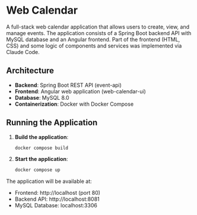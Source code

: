# Web Calendar

A full-stack web calendar application that allows users to create, view, and manage events. The application consists of a Spring Boot backend API with MySQL database and an Angular frontend.
Part of the frontend (HTML, CSS) and some logic of components and services was implemented via Claude Code.

## Architecture

- **Backend**: Spring Boot REST API (event-api)
- **Frontend**: Angular web application (web-calendar-ui)
- **Database**: MySQL 8.0
- **Containerization**: Docker with Docker Compose

## Running the Application

1. **Build the application**:
   ```bash
   docker compose build
   ```

2. **Start the application**:
   ```bash
   docker compose up
   ```

The application will be available at:
- Frontend: http://localhost (port 80)
- Backend API: http://localhost:8081
- MySQL Database: localhost:3306